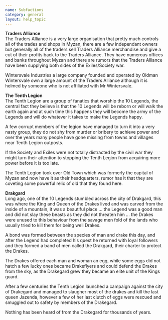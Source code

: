 ```yaml
---
name: Subfactions
category: general
layout: help_topic
---
```

**Traders Alliance**  
The Traders Alliance is a very large organisation that pretty much controls all of the trades and shops in Myzan, there are a few independant owners but generally all of the traders sell Traders Alliance merchandise and give a cut of their profits back to the Traders Alliance. They have numerous offices and banks throughout Myzan and there are rumors that the Traders Alliance have been supplying both sides of the Exiles/Society war.

Wintersvale Industries a large company founded and operated by Oldman Wintersvale own a large amount of the Traders Alliance although it is helmed by someone who is not affiliated with Mr Wintersvale.

**The Tenth Legion**  
The Tenth Legion are a group of fanatics that worship the 10 Legends, the central fact they believe is that the 10 Legends will be reborn or will walk the earth again and at such time this happens they will become the army of the Legends and will do whatever it takes to make the Legends happy.

A few corrupt members of the legion have managed to turn it into a very nasty group, they do not shy from murder or bribery to achieve power and over the years many people have gone missing from towns and villages near Tenth Legion outposts.

If the Society and Exiles were not totally distracted by the civil war they might turn their attention to stopping the Tenth Legion from acquiring more power before it is too late.

The Tenth Legion took over Old Town which was formerly the capital of Myzan and now have it as their headquarters, rumor has it that they are coveting some powerful relic of old that they found here.

**Drakgard**  
Long ago, one of the 10 Legends stumbled across the city of Drakgard, this was where the King and Queen of the Drakes lived and was carved from the inside of a mountain, it was a beautiful place ... the Legend was a good man and did not slay these beasts as they did not threaten him ... the Drakes were unused to this behaviour from the savage men fold of the lands who usually tried to kill them for being well Drakes.

A bond was formed between the species of man and drake this day, and after the Legend had completed his quest he returned with loyal followers and they formed a band of men called the Drakgard, their charter to protect the Drakes.

The Drakes offered each man and woman an egg, while some eggs did not hatch a few lucky ones became Drakeflyers and could defend the Drakes from the sky, as the Drakegard grew they became an elite unit of the Kings guard.

After a few centuries the Tenth Legion launched a campaign against the city of Drakegard and managed to slaugher most of the drakes and kill the last queen Jazenda, however a few of her last clutch of eggs were rescued and smuggled out to safety by members of the Drakegard.

Nothing has been heard of from the Drakegard for thousands of years.